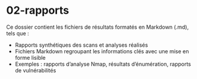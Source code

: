 # 02-rapports

Ce dossier contient les fichiers de résultats formatés en Markdown (.md), tels que :

- Rapports synthétiques des scans et analyses réalisés
- Fichiers Markdown regroupant les informations clés avec une mise en forme lisible
- Exemples : rapports d’analyse Nmap, résultats d’énumération, rapports de vulnérabilités
